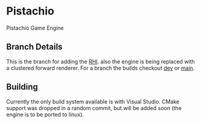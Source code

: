 # Pistachio
Pistachio Game Engine

## Branch Details
This is the branch for adding the [RHI](https://github.com/Git-i/RHI). also the engine is being replaced with a clustered forward renderer. For a branch the builds checkout [dev](https://github.com/Git-i/Pistachio/tree/dev) or [main](https://github.com/Git-i/Pistachio/tree/main).

## Building
Currently the only build system available is with Visual Studio. CMake support was dropped in a random commit, but will be added soon (the engine is to be ported to linux).